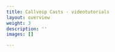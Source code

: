 ```yaml
---
title: Callvoip Casts - videotutorials
layout: overview
weight: 3
description: ''
images: []

---
```

